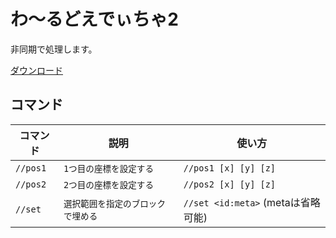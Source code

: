 # わ～るどえでぃちゃ2
非同期で処理します。

[ダウンロード](https://poggit.pmmp.io/ci/deceitya/WorldEditya2/WorldEditya2)

## コマンド
| コマンド | 説明 | 使い方 |
| --- | --- | --- |
| `//pos1` | `1つ目の座標を設定する` | `//pos1 [x] [y] [z]` |
| `//pos2` | `2つ目の座標を設定する` | `//pos2 [x] [y] [z]` |
| `//set` | `選択範囲を指定のブロックで埋める` | `//set <id:meta>` (metaは省略可能) |

